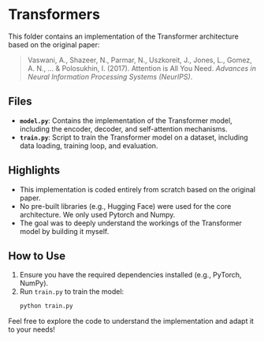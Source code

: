 # Transformers

This folder contains an implementation of the Transformer architecture based on the original paper:

> Vaswani, A., Shazeer, N., Parmar, N., Uszkoreit, J., Jones, L., Gomez, A. N., ... & Polosukhin, I. (2017). Attention is All You Need. *Advances in Neural Information Processing Systems (NeurIPS)*.

## Files

- **`model.py`**: Contains the implementation of the Transformer model, including the encoder, decoder, and self-attention mechanisms.
- **`train.py`**: Script to train the Transformer model on a dataset, including data loading, training loop, and evaluation.

## Highlights

- This implementation is coded entirely from scratch based on the original paper.
- No pre-built libraries (e.g., Hugging Face) were used for the core architecture. We only used Pytorch and Numpy.
- The goal was to deeply understand the workings of the Transformer model by building it myself.

## How to Use

1. Ensure you have the required dependencies installed (e.g., PyTorch, NumPy).
2. Run `train.py` to train the model:
   ```bash
   python train.py
   ```

Feel free to explore the code to understand the implementation and adapt it to your needs!
